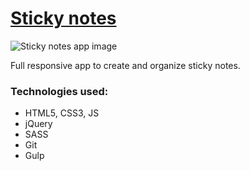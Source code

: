 # <a href="http://fialkiewicz.pl/sticky-notes">Sticky notes</a>
![Sticky notes app image](http://fialkiewicz.pl/img/projects/sticky-notes.jpg)

Full responsive app to create and organize sticky notes.

### Technologies used:
- HTML5, CSS3, JS
- jQuery
- SASS
- Git
- Gulp
